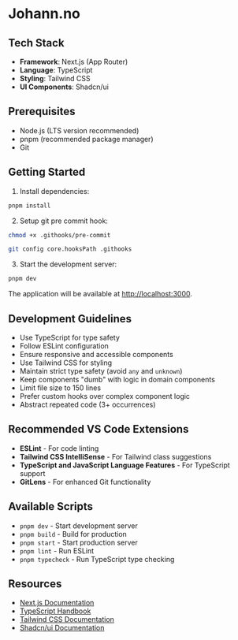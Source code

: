 # Johann.no

## Tech Stack

- **Framework**: Next.js (App Router)
- **Language**: TypeScript
- **Styling**: Tailwind CSS
- **UI Components**: Shadcn/ui

## Prerequisites

- Node.js (LTS version recommended)
- pnpm (recommended package manager)
- Git

## Getting Started

1. Install dependencies:

```bash
pnpm install
```

2. Setup git pre commit hook:

```bash
chmod +x .githooks/pre-commit
```

```bash
git config core.hooksPath .githooks
```

3. Start the development server:

```bash
pnpm dev
```

The application will be available at [http://localhost:3000](http://localhost:3000).

## Development Guidelines

- Use TypeScript for type safety
- Follow ESLint configuration
- Ensure responsive and accessible components
- Use Tailwind CSS for styling
- Maintain strict type safety (avoid `any` and `unknown`)
- Keep components "dumb" with logic in domain components
- Limit file size to 150 lines
- Prefer custom hooks over complex component logic
- Abstract repeated code (3+ occurrences)

## Recommended VS Code Extensions

- **ESLint** - For code linting
- **Tailwind CSS IntelliSense** - For Tailwind class suggestions
- **TypeScript and JavaScript Language Features** - For TypeScript support
- **GitLens** - For enhanced Git functionality

## Available Scripts

- `pnpm dev` - Start development server
- `pnpm build` - Build for production
- `pnpm start` - Start production server
- `pnpm lint` - Run ESLint
- `pnpm typecheck` - Run TypeScript type checking

## Resources

- [Next.js Documentation](https://nextjs.org/docs)
- [TypeScript Handbook](https://www.typescriptlang.org/docs/)
- [Tailwind CSS Documentation](https://tailwindcss.com/docs)
- [Shadcn/ui Documentation](https://ui.shadcn.com/)
